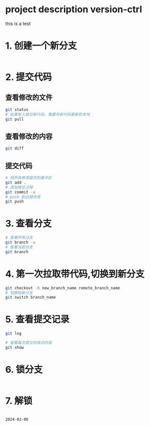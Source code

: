 # project description version-ctrl
this is a test
# 1. 创建一个新分支
```bash

```
# 2. 提交代码
## 查看修改的文件
```bash
git status
# 如果有人提交新代码，需要将新代码更新到本地
git pull
```
## 查看修改的内容
```bash
git diff 
```
## 提交代码
```bash
# 将所有修改提交到缓冲区
git add .
# 添加提交注释
git commit -a 
# push 到远程仓库
git push
```
# 3. 查看分支
```bash
# 查看所有分支
git branch -a
# 查看当前分支
git branch
```
# 4. 第一次拉取带代码,切换到新分支
```bash
git checkout -b new_branch_name remote_branch_name
# 切换到新分支
git switch branch_name
```
# 5. 查看提交记录
```bash
git log

# 查看每次提交的改动内容
git show
```
# 6. 锁分支
```bash

```
# 7. 解锁
```bash

```






```bash
2024-02-06
```


